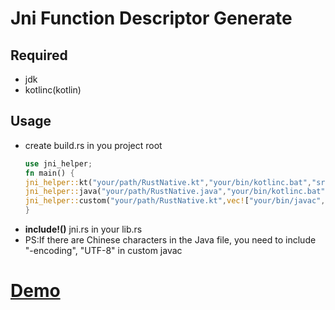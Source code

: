 # Jni Function Descriptor Generate
## Required
 - jdk
 - kotlinc(kotlin)

## Usage
 -  create build.rs in you project root
    ```rust
    use jni_helper;
    fn main() {
    jni_helper::kt("your/path/RustNative.kt","your/bin/kotlinc.bat","src/kt_jni.rs");//kt
    jni_helper::java("your/path/RustNative.java","your/bin/kotlinc.bat","src/java_jni.rs");//java
    jni_helper::custom("your/path/RustNative.kt",vec!["your/bin/javac","-d","classes/java","-encoding","UTF-8"],"src/java_jni.rs");//custom
    }
    ```
 - **include!()** jni.rs in your lib.rs
 - PS:If there are Chinese characters in the Java file, you need to include "-encoding", "UTF-8" in custom javac
# [Demo](https://github.com/pingfanH/rust_android_jni_demo)